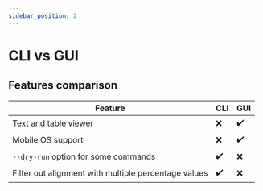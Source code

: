 ```yaml
---
sidebar_position: 2
---
```


# CLI vs GUI

## Features comparison

| Feature | CLI | GUI |
| ------- | --- | --- |
| Text and table viewer |:x:|  :heavy_check_mark: |
| Mobile OS support | :x: | :heavy_check_mark: |
| `--dry-run` option for some commands | :heavy_check_mark: | :x: |
| Filter out alignment with multiple percentage values | :heavy_check_mark: | :x: |

